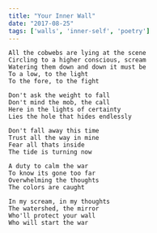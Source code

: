 ```yaml
---
title: "Your Inner Wall"
date: "2017-08-25"
tags: ['walls', 'inner-self', 'poetry']
---
```

    All the cobwebs are lying at the scene
    Circling to a higher conscious, scream
    Watering them down and down it must be
    To a low, to the light
    To the fore, to the fight

    Don't ask the weight to fall
    Don't mind the mob, the call
    Here in the lights of certainty
    Lies the hole that hides endlessly

    Don't fall away this time
    Trust all the way in mine
    Fear all thats inside
    The tide is turning now

    A duty to calm the war
    To know its gone too far
    Overwhelming the thoughts
    The colors are caught

    In my scream, in my thoughts
    The watershed, the mirror
    Who'll protect your wall
    Who will start the war

